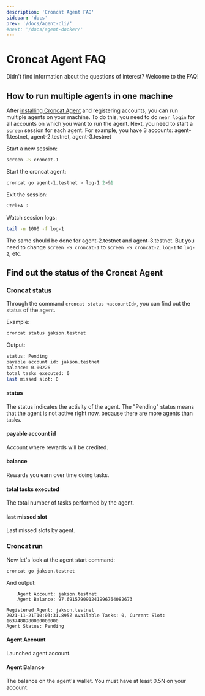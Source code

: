 ```yaml
---
description: 'Croncat Agent FAQ'
sidebar: 'docs'
prev: '/docs/agent-cli/'
#next: '/docs/agent-docker/'
---
```


# Croncat Agent FAQ

Didn't find information about the questions of interest? Welcome to the FAQ!

## How to run multiple agents in one machine


After [installing Croncat Agent](/docs/agent-cli/) and registering accounts, you can run multiple agents on your machine. To do this, you need to do `near login` for all accounts on which you want to run the agent. Next, you need to start a `screen` session for each agent. For example, you have 3 accounts: agent-1.testnet, agent-2.testnet, agent-3.testnet

Start a new session:

```bash
screen -S croncat-1
```

Start the croncat agent:

```bash
croncat go agent-1.testnet > log-1 2>&1
```

Exit the session:

```bash
Ctrl+A D
```

Watch session logs:

```bash
tail -n 1000 -f log-1
```

The same should be done for agent-2.testnet and agent-3.testnet. But you need to change `screen -S croncat-1` to `screen -S croncat-2`, `log-1` to `log-2`, etc.


## Find out the status of the Croncat Agent


### Croncat status

Through the command `croncat status <accountId>`, you can find out the status of the agent.

Example:

```bash
croncat status jakson.testnet
```

Output: 

```bash
status: Pending
payable account id: jakson.testnet
balance: 0.00226
total tasks executed: 0
last missed slot: 0
```

#### status

The status indicates the activity of the agent. The "Pending" status means that the agent is not active right now, because there are more agents than tasks.


#### payable account id

Account where rewards will be credited.

#### balance

Rewards you earn over time doing tasks.


#### total tasks executed

The total number of tasks performed by the agent.


#### last missed slot

Last missed slots by agent.


### Croncat run

Now let's look at the agent start command:

```bash
croncat go jakson.testnet
```

And output:

```
    Agent Account: jakson.testnet
    Agent Balance: 97.691579091241996764082673
  
Registered Agent: jakson.testnet
2021-11-21T10:03:31.895Z Available Tasks: 0, Current Slot: 1637488980000000000
Agent Status: Pending
```

#### Agent Account

Launched agent account.

#### Agent Balance

The balance on the agent's wallet. You must have at least 0.5N on your account.
